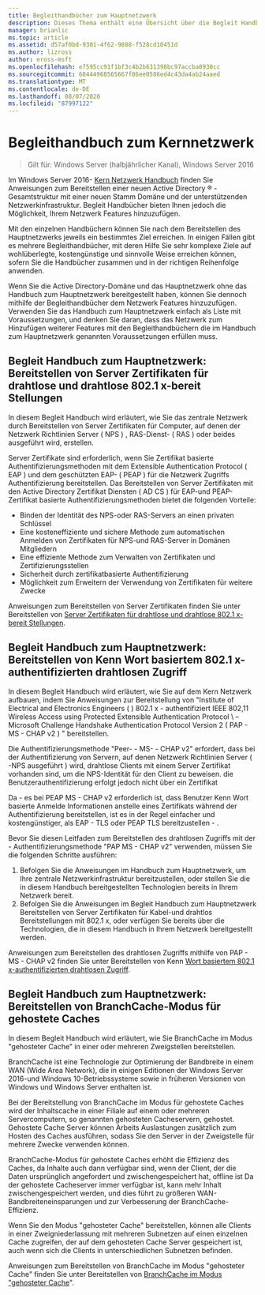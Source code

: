 ```yaml
---
title: Begleithandbücher zum Hauptnetzwerk
description: Dieses Thema enthält eine Übersicht über die Begleit Handbücher zum Windows Server 2016-Kern Netzwerk Handbuch.
manager: brianlic
ms.topic: article
ms.assetid: d57af0bd-9301-4f62-9888-f528cd10451d
ms.author: lizross
author: eross-msft
ms.openlocfilehash: e7595cc91f1bf3c4b2b631398bc97accba8930cc
ms.sourcegitcommit: 68444968565667f86ee0586ed4c43da4ab24aaed
ms.translationtype: MT
ms.contentlocale: de-DE
ms.lasthandoff: 08/07/2020
ms.locfileid: "87997122"
---
```

# <a name="core-network-companion-guidance"></a>Begleithandbuch zum Kernnetzwerk

>Gilt für: Windows Server (halbjährlicher Kanal), Windows Server 2016

Im Windows Server 2016- [Kern Netzwerk Handbuch](../core-network-guide.md) finden Sie Anweisungen zum Bereitstellen einer neuen Active Directory &reg; -Gesamtstruktur mit einer neuen Stamm Domäne und der unterstützenden Netzwerkinfrastruktur. Begleit Handbücher bieten Ihnen jedoch die Möglichkeit, Ihrem Netzwerk Features hinzuzufügen.

Mit den einzelnen Handbüchern können Sie nach dem Bereitstellen des Hauptnetzwerks jeweils ein bestimmtes Ziel erreichen. In einigen Fällen gibt es mehrere Begleithandbücher, mit deren Hilfe Sie sehr komplexe Ziele auf wohlüberlegte, kostengünstige und sinnvolle Weise erreichen können, sofern Sie die Handbücher zusammen und in der richtigen Reihenfolge anwenden.

Wenn Sie die Active Directory-Domäne und das Hauptnetzwerk ohne das Handbuch zum Hauptnetzwerk bereitgestellt haben, können Sie dennoch mithilfe der Begleithandbücher dem Netzwerk Features hinzuzufügen. Verwenden Sie das Handbuch zum Hauptnetzwerk einfach als Liste mit Voraussetzungen, und denken Sie daran, dass das Netzwerk zum Hinzufügen weiterer Features mit den Begleithandbüchern die im Handbuch zum Hauptnetzwerk genannten Voraussetzungen erfüllen muss.

## <a name="core-network-companion-guide-deploy-server-certificates-for-8021x-wired-and-wireless-deployments"></a>Begleit Handbuch zum Hauptnetzwerk: Bereitstellen von Server Zertifikaten für drahtlose und drahtlose 802.1 x-bereit Stellungen

In diesem Begleit Handbuch wird erläutert, wie Sie das zentrale Netzwerk durch Bereitstellen von Server Zertifikaten für Computer, auf denen der Netzwerk Richtlinien Server \( NPS \) , RAS-Dienst- \( RAS \) oder beides ausgeführt wird, erstellen.

Server Zertifikate sind erforderlich, wenn Sie Zertifikat basierte Authentifizierungsmethoden mit dem Extensible Authentication Protocol \( EAP \) und dem geschützten EAP- \( PEAP \) für die Netzwerk Zugriffs Authentifizierung bereitstellen. Das Bereitstellen von Server Zertifikaten mit den Active Directory Zertifikat Diensten \( AD CS \) für EAP-und PEAP-Zertifikat basierte Authentifizierungsmethoden bietet die folgenden Vorteile:

- Binden der Identität des NPS-oder RAS-Servers an einen privaten Schlüssel
- Eine kosteneffiziente und sichere Methode zum automatischen Anmelden von Zertifikaten für NPS-und RAS-Server in Domänen Mitgliedern
- Eine effiziente Methode zum Verwalten von Zertifikaten und Zertifizierungsstellen
- Sicherheit durch zertifikatbasierte Authentifizierung
- Möglichkeit zum Erweitern der Verwendung von Zertifikaten für weitere Zwecke

Anweisungen zum Bereitstellen von Server Zertifikaten finden Sie unter Bereitstellen von [Server Zertifikaten für drahtlose und drahtlose 802.1 x-bereit Stellungen](server-certs/Deploy-Server-Certificates-for-802.1X-Wired-and-Wireless-Deployments.md).
## <a name="core-network-companion-guide-deploy-password-based-8021x-authenticated-wireless-access"></a>Begleit Handbuch zum Hauptnetzwerk: Bereitstellen von Kenn Wort basiertem 802.1 x-authentifizierten drahtlosen Zugriff

In diesem Begleit Handbuch wird erläutert, wie Sie auf dem Kern Netzwerk aufbauen, indem Sie Anweisungen zur Bereitstellung von "Institute of Electrical and Electronics Engineers \( \) 802.1 x \- authentifiziert IEEE 802,11 Wireless Access using Protected Extensible Authentication Protocol \ – Microsoft Challenge Handshake Authentication Protocol Version 2 \( PAP \- MS \- CHAP v2 \) " bereitstellen.

Die Authentifizierungsmethode "Peer- \- MS- \- CHAP v2" erfordert, dass bei der Authentifizierung von Servern, auf denen Netzwerk Richtlinien Server \( -NPS ausgeführt \) wird, drahtlose Clients mit einem Server Zertifikat vorhanden sind, um die NPS-Identität für den Client zu beweisen. die Benutzerauthentifizierung erfolgt jedoch nicht über ein Zertifikat

Da \- es bei PEAP MS \- CHAP v2 erforderlich ist, dass Benutzer Kenn Wort basierte Anmelde Informationen anstelle eines Zertifikats während der Authentifizierung bereitstellen, ist es in der Regel einfacher und kostengünstiger, als EAP \- TLS oder PEAP TLS bereitzustellen \- .

Bevor Sie diesen Leitfaden zum Bereitstellen des drahtlosen Zugriffs mit der \- Authentifizierungsmethode "PAP MS \- CHAP v2" verwenden, müssen Sie die folgenden Schritte ausführen:

1. Befolgen Sie die Anweisungen im Handbuch zum Hauptnetzwerk, um Ihre zentrale Netzwerkinfrastruktur bereitzustellen, oder stellen Sie die in diesem Handbuch bereitgestellten Technologien bereits in Ihrem Netzwerk bereit.
2. Befolgen Sie die Anweisungen im Begleit Handbuch zum Hauptnetzwerk Bereitstellen von Server Zertifikaten für Kabel-und drahtlos Bereitstellungen mit 802.1 x, oder verfügen Sie bereits über die Technologien, die in diesem Handbuch in Ihrem Netzwerk bereitgestellt werden.

Anweisungen zum Bereitstellen des drahtlosen Zugriffs mithilfe von PAP \- MS \- CHAP v2 finden Sie unter Bereitstellen von Kenn [Wort basiertem 802.1 x-authentifizierten drahtlosen Zugriff](wireless/a-deploy-8021X-wireless-access.md).

## <a name="core-network-companion-guide-deploy-branchcache-hosted-cache-mode"></a>Begleit Handbuch zum Hauptnetzwerk: Bereitstellen von BranchCache-Modus für gehostete Caches

In diesem Begleit Handbuch wird erläutert, wie Sie BranchCache im Modus "gehosteter Cache" in einer oder mehreren Zweigstellen bereitstellen.

BranchCache ist eine Technologie zur Optimierung der Bandbreite in einem WAN (Wide Area Network), die in einigen Editionen der Windows Server 2016-und Windows 10-Betriebssysteme sowie in früheren Versionen von Windows und Windows Server enthalten ist.

Bei der Bereitstellung von BranchCache im Modus für gehostete Caches wird der Inhaltscache in einer Filiale auf einem oder mehreren Servercomputern, so genannten gehosteten Cacheservern, gehostet. Gehostete Cache Server können Arbeits Auslastungen zusätzlich zum Hosten des Caches ausführen, sodass Sie den Server in der Zweigstelle für mehrere Zwecke verwenden können.

BranchCache-Modus für gehostete Caches erhöht die Effizienz des Caches, da Inhalte auch dann verfügbar sind, wenn der Client, der die Daten ursprünglich angefordert und zwischengespeichert hat, offline ist Da der gehostete Cacheserver immer verfügbar ist, kann mehr Inhalt zwischengespeichert werden, und dies führt zu größeren WAN-Bandbreiteneinsparungen und zur Verbesserung der BranchCache-Effizienz.

Wenn Sie den Modus "gehosteter Cache" bereitstellen, können alle Clients in einer Zweigniederlassung mit mehreren Subnetzen auf einen einzelnen Cache zugreifen, der auf dem gehosteten Cache Server gespeichert ist, auch wenn sich die Clients in unterschiedlichen Subnetzen befinden.

Anweisungen zum Bereitstellen von BranchCache im Modus "gehosteter Cache" finden Sie unter Bereitstellen von [BranchCache im Modus "gehosteter Cache](bc-hcm/1-Deploy-Bc-Hcm.md)".
